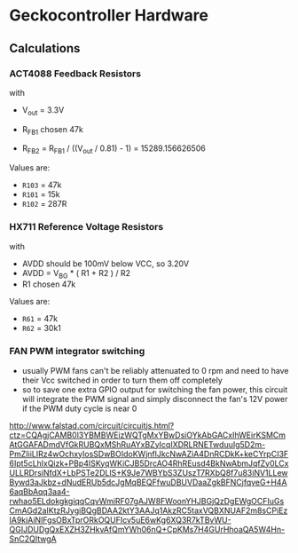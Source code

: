 # Geckocontroller Hardware

## Calculations

### ACT4088 Feedback Resistors

with
* V<sub>out</sub> = 3.3V
* R<sub>FB1</sub> chosen 47k

* R<sub>FB2</sub> = R<sub>FB1</sub> / ((V<sub>out</sub> / 0.81) - 1) = 15289.156626506

Values are:
* `R103` = 47k
* `R101` = 15k
* `R102` = 287R

### HX711 Reference Voltage Resistors

with
* AVDD should be 100mV below VCC, so 3.20V
* AVDD = V<sub>BG</sub> * ( R1 + R2 ) / R2
* R1 chosen 47k

Values are:
* `R61` = 47k
* `R62` = 30k1

### FAN PWM integrator switching
* usually PWM fans can't be reliably attenuated to 0 rpm and need to have their Vcc switched in order to turn them off completely
* so to save one extra GPIO output for switching the fan power, this circuit will integrate the PWM signal and simply disconnect the fan's 12V power if the PWM duty cycle is near 0

http://www.falstad.com/circuit/circuitjs.html?ctz=CQAgjCAMB0l3YBMBWEizWQTgMxYBwDsiOYkAbGACxIhWEirKSMCmAtGGAFADmdVfGkRUBQxMShRuAYxBZyIcqIXDRLRNETwduuIg5D2m-PmZIiiLIRz4wOchxyIosSDwBOIdoKWjnflJkcNwAZiA4DnRCDkK+keCYrpCI3F6Ipt5cLhlxQizk+PBp4ISKyqWKiCJB5DrcAO4RhREusd4BkNwAbmJqfZy0LCxULLRDrsiNfdX+LbPSTe2DLlS+K9Je7WBYbS3ZUszT7RXbQ8f7u83iNV1LLewBywd3aJkbz+dNudERUb5dcJgMqBEQFfwuDBUVDaaZgkBFNCjfqveG+H4A6aqBbAqq3aa4-rwhao5ELdokgkgiqqCqvWmiRF07gAJW8FWoonYHJBGjQzDgEWgOCFIuGsCmAGd2aIKtzRJygiBQgBDAA2ktY3AAJq1AkzRC5taxVQBXNUAF2m8sCPiEzIA9kjAiNIFgsOBxTprORkOQUFIcv5uE6wKg6XQ3R7kTBvWU-QGIJDUDgQxEXZH3ZHkvAfQmYWh06nQ+CpKMs7H4GUrHhoaQA5W4Hn-SnC2QItwgA
